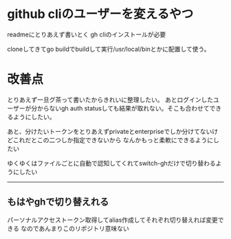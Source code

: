 # github cliのユーザーを変えるやつ

readmeにとりあえず書いとく
gh cliのインストールが必要

cloneしてきてgo buildでbuildして実行/usr/local/binとかに配置して使う。

# 改善点
とりあえず一旦グ茶って書いたからきれいに整理したい。
あとログインしたユーザーが分からないgh auth statusしても結果が取れない。そこも合わせてできるようにしたい。


あと、分けたいトークンをとりあえずprivateとenterpriseでしか分けてないけどこれだとこの二つしか指定できないから
なんかもっと柔軟にできるようにしたい

ゆくゆくはファイルごとに自動で認知してくれてswitch-ghだけで切り替わるようにしたい

---

## もはやghで切り替えれる
パーソナルアクセストークン取得してalias作成してそれぞれ切り替えれば変更できる
なのであんまりこのリポジトリ意味ない
